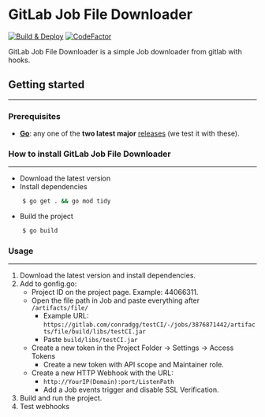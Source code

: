 # GitLab Job File Downloader

[![Build & Deploy](https://github.com/conradgg/gitlab-job-file-downloader/actions/workflows/main.yml/badge.svg?branch=main)](https://github.com/conradgg/gitlab-job-file-downloader/actions/workflows/main.yml)
[![CodeFactor](https://www.codefactor.io/repository/github/conradgg/gitlab-job-file-downloader/badge)](https://www.codefactor.io/repository/github/conradgg/gitlab-job-file-downloader)

GitLab Job File Downloader is a simple Job downloader from gitlab with hooks.

## Getting started
***
### Prerequisites

- **[Go](https://go.dev/)**: any one of the **two latest major** [releases](https://go.dev/doc/devel/release) (we test it with these).

### How to install GitLab Job File Downloader
***
- Download the latest version
- Install dependencies

```bash
    $ go get . && go mod tidy
```
- Build the project

```bash
    $ go build
```

### Usage
***
1. Download the latest version and install dependencies.
2. Add to gonfig.go:
    - Project ID on the project page. Example: 44066311.
    - Open the file path in Job and paste everything after `/artifacts/file/`
        - Example URL:
    `https://gitlab.com/conradgg/testCI/-/jobs/3876871442/artifacts/file/build/libs/testCI.jar`
        - Paste `build/libs/testCI.jar`
    - Create a new token in the Project Folder -> Settings -> Access Tokens
        - Create a new token with API scope and Maintainer role.
    - Create a new HTTP Webhook with the URL:
        - `http://YourIP(Domain):port/ListenPath`
	    - Add a Job events trigger and disable SSL Verification.
3. Build and run the project.
4. Test webhooks
